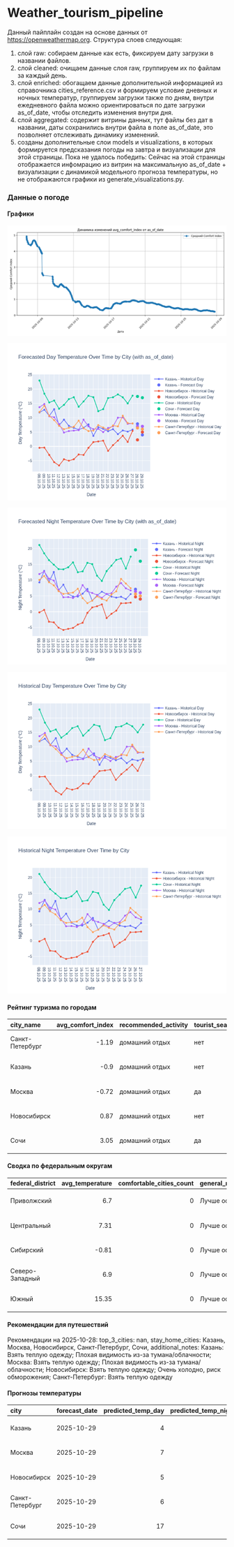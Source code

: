 # Weather_tourism_pipeline
Данный пайплайн создан на основе данных от https://openweathermap.org.
Структура слоев следующая:
  1) слой raw: 
  собираем данные как есть, фиксируем дату загрузки в названии файлов.
  2) слой cleaned:
  очищаем данные слоя raw, группируем их по файлам за каждый день.
  3) слой enriched:
  обогащаем данные дополнительной информацией из справочника cities_reference.csv и формируем условие дневных и ночных температур,
  группируем загрузки также по дням, внутри ежедневного файла можно ориентироваться по дате загрузки as_of_date, чтобы отследить изменения внутри дня.
  4) слой aggregated:
   содержит витрины данных, тут файлы без дат в названии, даты сохранились внутри файла в поле as_of_date, это позволняет отслеживать динамику изменений.
  6) созданы дополнительные слои models и visualizations, в которых формируется предсказания погоды на завтра и визуализации для этой страницы.
  Пока не удалось победить: Сейчас на этой страницы отображается инфомрацию из витрин на максимальную as_of_date + визуализации с динамикой модельного прогноза температуры, 
  но не отображаются графики из generate_visualizations.py.
<!-- WEATHER DATA START -->
### Данные о погоде

#### Графики
![Comfort Index Trend](data/visualizations/comfort_index_trend.png)

![Forecasted Day Temperature](data/visualizations/forecasted_day_temperature.png)

![Forecasted Night Temperature](data/visualizations/forecasted_night_temperature.png)

![Historical Day Temperature](data/visualizations/historical_day_temperature.png)

![Historical Night Temperature](data/visualizations/historical_night_temperature.png)

#### Рейтинг туризма по городам
| city_name       |   avg_comfort_index | recommended_activity   | tourist_season_match   | tourism_season   | tour_recommendation       | as_of_date          |
|:----------------|--------------------:|:-----------------------|:-----------------------|:-----------------|:--------------------------|:--------------------|
| Санкт-Петербург |               -1.19 | домашний отдых         | нет                    | Май-Сентябрь     | домашний отдых вне сезона | 2025-10-28 18:35:00 |
| Казань          |               -0.9  | домашний отдых         | нет                    | Май-Сентябрь     | домашний отдых вне сезона | 2025-10-28 18:35:00 |
| Москва          |               -0.72 | домашний отдых         | да                     | Круглогодично    | домашний отдых в сезон    | 2025-10-28 18:35:00 |
| Новосибирск     |                0.87 | домашний отдых         | нет                    | Июнь-Август      | домашний отдых вне сезона | 2025-10-28 18:35:00 |
| Сочи            |                3.05 | домашний отдых         | да                     | Май-Октябрь      | домашний отдых в сезон    | 2025-10-28 18:35:00 |

#### Сводка по федеральным округам
| federal_district   |   avg_temperature |   comfortable_cities_count | general_recommendation   | as_of_date          |
|:-------------------|------------------:|---------------------------:|:-------------------------|:--------------------|
| Приволжский        |              6.7  |                          0 | Лучше остаться дома      | 2025-10-28 18:35:00 |
| Центральный        |              7.31 |                          0 | Лучше остаться дома      | 2025-10-28 18:35:00 |
| Сибирский          |             -0.81 |                          0 | Лучше остаться дома      | 2025-10-28 18:35:00 |
| Северо-Западный    |              6.9  |                          0 | Лучше остаться дома      | 2025-10-28 18:35:00 |
| Южный              |             15.35 |                          0 | Лучше остаться дома      | 2025-10-28 18:35:00 |

#### Рекомендации для путешествий
Рекомендации на 2025-10-28: top_3_cities: nan, stay_home_cities: Казань, Москва, Новосибирск, Санкт-Петербург, Сочи, additional_notes: Казань: Взять теплую одежду; Плохая видимость из-за тумана/облачности; Москва: Взять теплую одежду; Плохая видимость из-за тумана/облачности; Новосибирск: Взять теплую одежду; Очень холодно, риск обморожения; Санкт-Петербург: Взять теплую одежду

#### Прогнозы температуры
| city            | forecast_date   |   predicted_temp_day |   predicted_temp_night | model_type       | as_of_date          |
|:----------------|:----------------|---------------------:|-----------------------:|:-----------------|:--------------------|
| Казань          | 2025-10-29      |                    4 |                      4 | LinearRegression | 2025-10-28 18:36:06 |
| Москва          | 2025-10-29      |                    7 |                      6 | LinearRegression | 2025-10-28 18:36:06 |
| Новосибирск     | 2025-10-29      |                    5 |                      4 | LinearRegression | 2025-10-28 18:36:06 |
| Санкт-Петербург | 2025-10-29      |                    6 |                      5 | LinearRegression | 2025-10-28 18:36:06 |
| Сочи            | 2025-10-29      |                   17 |                     16 | LinearRegression | 2025-10-28 18:36:06 |


<!-- WEATHER DATA END -->
